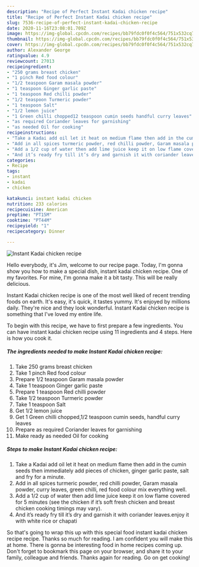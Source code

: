 ```yaml
---
description: "Recipe of Perfect Instant Kadai chicken recipe"
title: "Recipe of Perfect Instant Kadai chicken recipe"
slug: 7536-recipe-of-perfect-instant-kadai-chicken-recipe
date: 2020-11-16T23:08:01.709Z
image: https://img-global.cpcdn.com/recipes/bb79fdc0f0f4c564/751x532cq70/instant-kadai-chicken-recipe-recipe-main-photo.jpg
thumbnail: https://img-global.cpcdn.com/recipes/bb79fdc0f0f4c564/751x532cq70/instant-kadai-chicken-recipe-recipe-main-photo.jpg
cover: https://img-global.cpcdn.com/recipes/bb79fdc0f0f4c564/751x532cq70/instant-kadai-chicken-recipe-recipe-main-photo.jpg
author: Alexander George
ratingvalue: 4.9
reviewcount: 27013
recipeingredient:
- "250 grams breast chicken"
- "1 pinch Red food colour"
- "1/2 teaspoon Garam masala powder"
- "1 teaspoon Ginger garlic paste"
- "1 teaspoon Red chilli powder"
- "1/2 teaspoon Turmeric powder"
- "1 teaspoon Salt"
- "1/2 lemon juice"
- "1 Green chilli chopped12 teaspoon cumin seeds handful curry leaves"
- "as required Coriander leaves for garnishing"
- "as needed Oil for cooking"
recipeinstructions:
- "Take a Kadai add oil let it heat on medium flame then add in the cumin seeds then immediately add pieces of chicken, ginger garlic paste, salt and fry for a minute."
- "Add in all spices turmeric powder, red chilli powder, Garam masala powder, curry leaves, green chilli, red food colour mix everything well."
- "Add a 1/2 cup of water then add lime juice keep it on low flame covered for 5 minutes (see the chicken if it’s soft fresh chicken and breast chicken cooking timings may vary)."
- "And it’s ready fry till it’s dry and garnish it with coriander leaves.enjoy it with white rice or chapati"
categories:
- Recipe
tags:
- instant
- kadai
- chicken

katakunci: instant kadai chicken 
nutrition: 233 calories
recipecuisine: American
preptime: "PT15M"
cooktime: "PT44M"
recipeyield: "1"
recipecategory: Dinner

---
```



![Instant Kadai chicken recipe](https://img-global.cpcdn.com/recipes/bb79fdc0f0f4c564/751x532cq70/instant-kadai-chicken-recipe-recipe-main-photo.jpg)

Hello everybody, it's Jim, welcome to our recipe page. Today, I'm gonna show you how to make a special dish, instant kadai chicken recipe. One of my favorites. For mine, I'm gonna make it a bit tasty. This will be really delicious.



Instant Kadai chicken recipe is one of the most well liked of recent trending foods on earth. It's easy, it's quick, it tastes yummy. It's enjoyed by millions daily. They're nice and they look wonderful. Instant Kadai chicken recipe is something that I've loved my entire life.


To begin with this recipe, we have to first prepare a few ingredients. You can have instant kadai chicken recipe using 11 ingredients and 4 steps. Here is how you cook it.

<!--inarticleads1-->

##### The ingredients needed to make Instant Kadai chicken recipe:

1. Take 250 grams breast chicken
1. Take 1 pinch Red food colour
1. Prepare 1/2 teaspoon Garam masala powder
1. Take 1 teaspoon Ginger garlic paste
1. Prepare 1 teaspoon Red chilli powder
1. Take 1/2 teaspoon Turmeric powder
1. Take 1 teaspoon Salt
1. Get 1/2 lemon juice
1. Get 1 Green chilli chopped,1/2 teaspoon cumin seeds, handful curry leaves
1. Prepare as required Coriander leaves for garnishing
1. Make ready as needed Oil for cooking




<!--inarticleads2-->

##### Steps to make Instant Kadai chicken recipe:

1. Take a Kadai add oil let it heat on medium flame then add in the cumin seeds then immediately add pieces of chicken, ginger garlic paste, salt and fry for a minute.
1. Add in all spices turmeric powder, red chilli powder, Garam masala powder, curry leaves, green chilli, red food colour mix everything well.
1. Add a 1/2 cup of water then add lime juice keep it on low flame covered for 5 minutes (see the chicken if it’s soft fresh chicken and breast chicken cooking timings may vary).
1. And it’s ready fry till it’s dry and garnish it with coriander leaves.enjoy it with white rice or chapati




So that's going to wrap this up with this special food instant kadai chicken recipe recipe. Thanks so much for reading. I am confident you will make this at home. There is gonna be interesting food in home recipes coming up. Don't forget to bookmark this page on your browser, and share it to your family, colleague and friends. Thanks again for reading. Go on get cooking!
